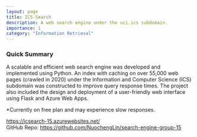 ```yaml
---
layout: page
title: ICS-Search
description: A web search engine under the uci.ics subdomain.
importance: 1
category: "Information Retrieval"
---
```


### Quick Summary
A scalable and efficient web search engine was developed and implemented using Python. An index with caching on over 55,000 web pages (crawled in 2020) under the Information and Computer Science (ICS) subdomain was constructed to improve query response times. The project also included the design and deployment of a user-friendly web interface using Flask and Azure Web Apps.  
  
\*Currently on free plan and may experience slow responses.

<https://icsearch-15.azurewebsites.net/>  
GitHub Repo: <https://github.com/NuochengLin/search-engine-group-15>
